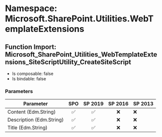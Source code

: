 # Namespace: Microsoft.SharePoint.Utilities.WebTemplateExtensions

## Function Import: Microsoft_SharePoint_Utilities_WebTemplateExtensions_SiteScriptUtility_CreateSiteScript

- Is composable: false
- Is bindable: false

### Parameters

Parameter | SPO | SP 2019 | SP 2016 | SP 2013
----------|:---:|:-------:|:-------:|:-------
Content (Edm.String) | ✅ | ✅ | ❌ | ❌
Description (Edm.String) | ✅ | ✅ | ❌ | ❌
Title (Edm.String) | ✅ | ✅ | ❌ | ❌
